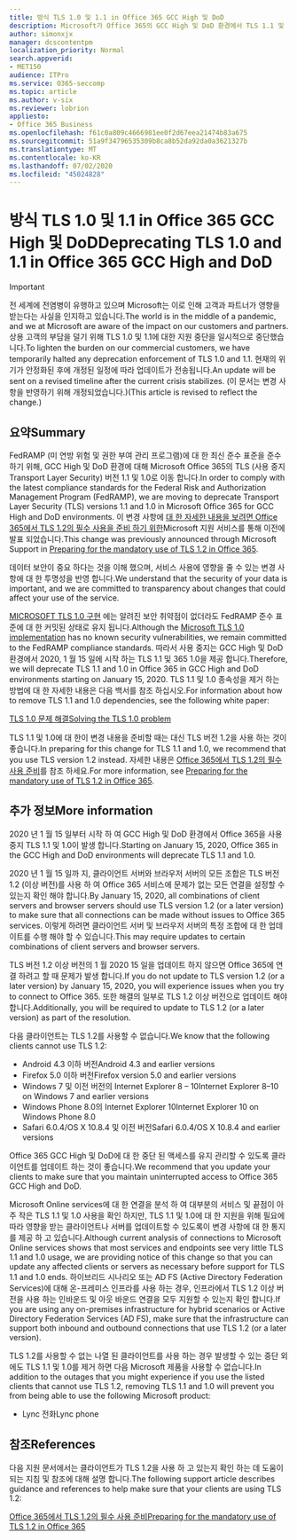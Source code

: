```yaml
---
title: 방식 TLS 1.0 및 1.1 in Office 365 GCC High 및 DoD
description: Microsoft가 Office 365의 GCC High 및 DoD 환경에서 TLS 1.1 및 1.0에 대 한 지원을 중단 하 고 TLS 1.2 사용을 준비 하는 방법에 대해 설명 합니다.
author: simonxjx
manager: dcscontentpm
localization_priority: Normal
search.appverid:
- MET150
audience: ITPro
ms.service: O365-seccomp
ms.topic: article
ms.author: v-six
ms.reviewer: lobrion
appliesto:
- Office 365 Business
ms.openlocfilehash: f61c0a809c4666981ee0f2d67eea21474b83a675
ms.sourcegitcommit: 51a9f34796535309b8ca8b52da92da0a3621327b
ms.translationtype: MT
ms.contentlocale: ko-KR
ms.lasthandoff: 07/02/2020
ms.locfileid: "45024828"
---
```

# <a name="deprecating-tls-10-and-11-in-office-365-gcc-high-and-dod"></a><span data-ttu-id="dc778-103">방식 TLS 1.0 및 1.1 in Office 365 GCC High 및 DoD</span><span class="sxs-lookup"><span data-stu-id="dc778-103">Deprecating TLS 1.0 and 1.1 in Office 365 GCC High and DoD</span></span>

> [!IMPORTANT]
> <span data-ttu-id="dc778-104">전 세계에 전염병이 유행하고 있으며 Microsoft는 이로 인해 고객과 파트너가 영향을 받는다는 사실을 인지하고 있습니다.</span><span class="sxs-lookup"><span data-stu-id="dc778-104">The world is in the middle of a pandemic, and we at Microsoft are aware of the impact on our customers and partners.</span></span> <span data-ttu-id="dc778-105">상용 고객의 부담을 덜기 위해 TLS 1.0 및 1.1에 대한 지원 중단을 일시적으로 중단했습니다.</span><span class="sxs-lookup"><span data-stu-id="dc778-105">To lighten the burden on our commercial customers, we have temporarily halted any deprecation enforcement of TLS 1.0 and 1.1.</span></span> <span data-ttu-id="dc778-106">현재의 위기가 안정화된 후에 개정된 일정에 따라 업데이트가 전송됩니다.</span><span class="sxs-lookup"><span data-stu-id="dc778-106">An update will be sent on a revised timeline after the current crisis stabilizes.</span></span> <span data-ttu-id="dc778-107">(이 문서는 변경 사항을 반영하기 위해 개정되었습니다.)</span><span class="sxs-lookup"><span data-stu-id="dc778-107">(This article is revised to reflect the change.)</span></span>

## <a name="summary"></a><span data-ttu-id="dc778-108">요약</span><span class="sxs-lookup"><span data-stu-id="dc778-108">Summary</span></span>

<span data-ttu-id="dc778-109">FedRAMP (미 연방 위험 및 권한 부여 관리 프로그램)에 대 한 최신 준수 표준을 준수 하기 위해, GCC High 및 DoD 환경에 대해 Microsoft Office 365의 TLS (사용 중지 Transport Layer Security) 버전 1.1 및 1.0로 이동 합니다.</span><span class="sxs-lookup"><span data-stu-id="dc778-109">In order to comply with the latest compliance standards for the Federal Risk and Authorization Management Program (FedRAMP), we are moving to deprecate Transport Layer Security (TLS) versions 1.1 and 1.0 in Microsoft Office 365 for GCC High and DoD environments.</span></span> <span data-ttu-id="dc778-110">이 변경 사항에 [대 한 자세한 내용을 보려면 Office 365에서 TLS 1.2의 필수 사용을 준비 하기 위한](https://support.microsoft.com/help/4057306/preparing-for-tls-1-2-in-office-365)Microsoft 지원 서비스를 통해 이전에 발표 되었습니다.</span><span class="sxs-lookup"><span data-stu-id="dc778-110">This change was previously announced through Microsoft Support in [Preparing for the mandatory use of TLS 1.2 in Office 365](https://support.microsoft.com/help/4057306/preparing-for-tls-1-2-in-office-365).</span></span>

<span data-ttu-id="dc778-111">데이터 보안이 중요 하다는 것을 이해 했으며, 서비스 사용에 영향을 줄 수 있는 변경 사항에 대 한 투명성을 반영 합니다.</span><span class="sxs-lookup"><span data-stu-id="dc778-111">We understand that the security of your data is important, and we are committed to transparency about changes that could affect your use of the service.</span></span>

<span data-ttu-id="dc778-112">[MICROSOFT TLS 1.0 구현](https://support.microsoft.com/help/3117336) 에는 알려진 보안 취약점이 없더라도 FedRAMP 준수 표준에 대 한 커밋된 상태로 유지 됩니다.</span><span class="sxs-lookup"><span data-stu-id="dc778-112">Although the [Microsoft TLS 1.0 implementation](https://support.microsoft.com/help/3117336) has no known security vulnerabilities, we remain committed to the FedRAMP compliance standards.</span></span> <span data-ttu-id="dc778-113">따라서 사용 중지는 GCC High 및 DoD 환경에서 2020, 1 월 15 일에 시작 하는 TLS 1.1 및 365 1.0을 제공 합니다.</span><span class="sxs-lookup"><span data-stu-id="dc778-113">Therefore, we will deprecate TLS 1.1 and 1.0 in Office 365 in GCC High and DoD environments starting on January 15, 2020.</span></span> <span data-ttu-id="dc778-114">TLS 1.1 및 1.0 종속성을 제거 하는 방법에 대 한 자세한 내용은 다음 백서를 참조 하십시오.</span><span class="sxs-lookup"><span data-stu-id="dc778-114">For information about how to remove TLS 1.1 and 1.0 dependencies, see the following white paper:</span></span>

[<span data-ttu-id="dc778-115">TLS 1.0 문제 해결</span><span class="sxs-lookup"><span data-stu-id="dc778-115">Solving the TLS 1.0 problem</span></span>](https://www.microsoft.com/download/details.aspx?id=55266)

<span data-ttu-id="dc778-116">TLS 1.1 및 1.0에 대 한이 변경 내용을 준비할 때는 대신 TLS 버전 1.2을 사용 하는 것이 좋습니다.</span><span class="sxs-lookup"><span data-stu-id="dc778-116">In preparing for this change for TLS 1.1 and 1.0, we recommend that you use TLS version 1.2 instead.</span></span> <span data-ttu-id="dc778-117">자세한 내용은 [Office 365에서 TLS 1.2의 필수 사용 준비](https://support.microsoft.com/help/4057306/preparing-for-tls-1-2-in-office-365)를 참조 하세요.</span><span class="sxs-lookup"><span data-stu-id="dc778-117">For more information, see [Preparing for the mandatory use of TLS 1.2 in Office 365](https://support.microsoft.com/help/4057306/preparing-for-tls-1-2-in-office-365).</span></span>

## <a name="more-information"></a><span data-ttu-id="dc778-118">추가 정보</span><span class="sxs-lookup"><span data-stu-id="dc778-118">More information</span></span>

<span data-ttu-id="dc778-119">2020 년 1 월 15 일부터 시작 하 여 GCC High 및 DoD 환경에서 Office 365을 사용 중지 TLS 1.1 및 1.0이 발생 합니다.</span><span class="sxs-lookup"><span data-stu-id="dc778-119">Starting on January 15, 2020, Office 365 in the GCC High and DoD environments will deprecate TLS 1.1 and 1.0.</span></span>

<span data-ttu-id="dc778-120">2020 년 1 월 15 일까 지, 클라이언트 서버와 브라우저 서버의 모든 조합은 TLS 버전 1.2 (이상 버전)를 사용 하 여 Office 365 서비스에 문제가 없는 모든 연결을 설정할 수 있는지 확인 해야 합니다.</span><span class="sxs-lookup"><span data-stu-id="dc778-120">By January 15, 2020, all combinations of client servers and browser servers should use TLS version 1.2 (or a later version) to make sure that all connections can be made without issues to Office 365 services.</span></span> <span data-ttu-id="dc778-121">이렇게 하려면 클라이언트 서버 및 브라우저 서버의 특정 조합에 대 한 업데이트를 수행 해야 할 수 있습니다.</span><span class="sxs-lookup"><span data-stu-id="dc778-121">This may require updates to certain combinations of client servers and browser servers.</span></span>

<span data-ttu-id="dc778-122">TLS 버전 1.2 이상 버전의 1 월 2020 15 일을 업데이트 하지 않으면 Office 365에 연결 하려고 할 때 문제가 발생 합니다.</span><span class="sxs-lookup"><span data-stu-id="dc778-122">If you do not update to TLS version 1.2 (or a later version) by January 15, 2020, you will experience issues when you try to connect to Office 365.</span></span> <span data-ttu-id="dc778-123">또한 해결의 일부로 TLS 1.2 이상 버전으로 업데이트 해야 합니다.</span><span class="sxs-lookup"><span data-stu-id="dc778-123">Additionally, you will be required to update to TLS 1.2 (or a later version) as part of the resolution.</span></span>

<span data-ttu-id="dc778-124">다음 클라이언트는 TLS 1.2를 사용할 수 없습니다.</span><span class="sxs-lookup"><span data-stu-id="dc778-124">We know that the following clients cannot use TLS 1.2:</span></span>

- <span data-ttu-id="dc778-125">Android 4.3 이하 버전</span><span class="sxs-lookup"><span data-stu-id="dc778-125">Android 4.3 and earlier versions</span></span>
- <span data-ttu-id="dc778-126">Firefox 5.0 이하 버전</span><span class="sxs-lookup"><span data-stu-id="dc778-126">Firefox version 5.0 and earlier versions</span></span>
- <span data-ttu-id="dc778-127">Windows 7 및 이전 버전의 Internet Explorer 8 – 10</span><span class="sxs-lookup"><span data-stu-id="dc778-127">Internet Explorer 8–10 on Windows 7 and earlier versions</span></span>
- <span data-ttu-id="dc778-128">Windows Phone 8.0의 Internet Explorer 10</span><span class="sxs-lookup"><span data-stu-id="dc778-128">Internet Explorer 10 on Windows Phone 8.0</span></span>
- <span data-ttu-id="dc778-129">Safari 6.0.4/OS X 10.8.4 및 이전 버전</span><span class="sxs-lookup"><span data-stu-id="dc778-129">Safari 6.0.4/OS X 10.8.4 and earlier versions</span></span>

<span data-ttu-id="dc778-130">Office 365 GCC High 및 DoD에 대 한 중단 된 액세스를 유지 관리할 수 있도록 클라이언트를 업데이트 하는 것이 좋습니다.</span><span class="sxs-lookup"><span data-stu-id="dc778-130">We recommend that you update your clients to make sure that you maintain uninterrupted access to Office 365 GCC High and DoD.</span></span>

<span data-ttu-id="dc778-131">Microsoft Online services에 대 한 연결을 분석 하 여 대부분의 서비스 및 끝점이 아주 작은 TLS 1.1 및 1.0 사용을 확인 하지만, TLS 1.1 및 1.0에 대 한 지원을 위해 필요에 따라 영향을 받는 클라이언트나 서버를 업데이트할 수 있도록이 변경 사항에 대 한 통지를 제공 하 고 있습니다.</span><span class="sxs-lookup"><span data-stu-id="dc778-131">Although current analysis of connections to Microsoft Online services shows that most services and endpoints see very little TLS 1.1 and 1.0 usage, we are providing notice of this change so that you can update any affected clients or servers as necessary before support for TLS 1.1 and 1.0 ends.</span></span> <span data-ttu-id="dc778-132">하이브리드 시나리오 또는 AD FS (Active Directory Federation Services)에 대해 온-프레미스 인프라를 사용 하는 경우, 인프라에서 TLS 1.2 이상 버전을 사용 하는 인바운드 및 아웃 바운드 연결을 모두 지원할 수 있는지 확인 합니다.</span><span class="sxs-lookup"><span data-stu-id="dc778-132">If you are using any on-premises infrastructure for hybrid scenarios or Active Directory Federation Services (AD FS), make sure that the infrastructure can support both inbound and outbound connections that use TLS 1.2 (or a later version).</span></span>

<span data-ttu-id="dc778-133">TLS 1.2를 사용할 수 없는 나열 된 클라이언트를 사용 하는 경우 발생할 수 있는 중단 외에도 TLS 1.1 및 1.0를 제거 하면 다음 Microsoft 제품을 사용할 수 없습니다.</span><span class="sxs-lookup"><span data-stu-id="dc778-133">In addition to the outages that you might experience if you use the listed clients that cannot use TLS 1.2, removing TLS 1.1 and 1.0 will prevent you from being able to use the following Microsoft product:</span></span>

- <span data-ttu-id="dc778-134">Lync 전화</span><span class="sxs-lookup"><span data-stu-id="dc778-134">Lync phone</span></span>

## <a name="references"></a><span data-ttu-id="dc778-135">참조</span><span class="sxs-lookup"><span data-stu-id="dc778-135">References</span></span>

<span data-ttu-id="dc778-136">다음 지원 문서에서는 클라이언트가 TLS 1.2을 사용 하 고 있는지 확인 하는 데 도움이 되는 지침 및 참조에 대해 설명 합니다.</span><span class="sxs-lookup"><span data-stu-id="dc778-136">The following support article describes guidance and references to help make sure that your clients are using TLS 1.2:</span></span>

[<span data-ttu-id="dc778-137">Office 365에서 TLS 1.2의 필수 사용 준비</span><span class="sxs-lookup"><span data-stu-id="dc778-137">Preparing for the mandatory use of TLS 1.2 in Office 365</span></span>](https://support.microsoft.com/help/4057306/preparing-for-tls-1-2-in-office-365)
